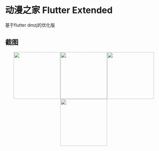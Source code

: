 # 动漫之家 Flutter Extended

基于flutter dmzj的优化版

## 截图
<center class="half">
<img src="https://github.com/tom8zds/dmzj_flutter/raw/master/ScreenShots/comic.png" width = "150" /><img src="https://github.com/tom8zds/dmzj_flutter/raw/master/ScreenShots/novel.png" width = "150" /><img src="https://github.com/tom8zds/dmzj_flutter/raw/master/ScreenShots/login.png" width = "150" /><img src="https://github.com/tom8zds/dmzj_flutter/raw/master/ScreenShots/detail.png" width = "150" />
</center>

